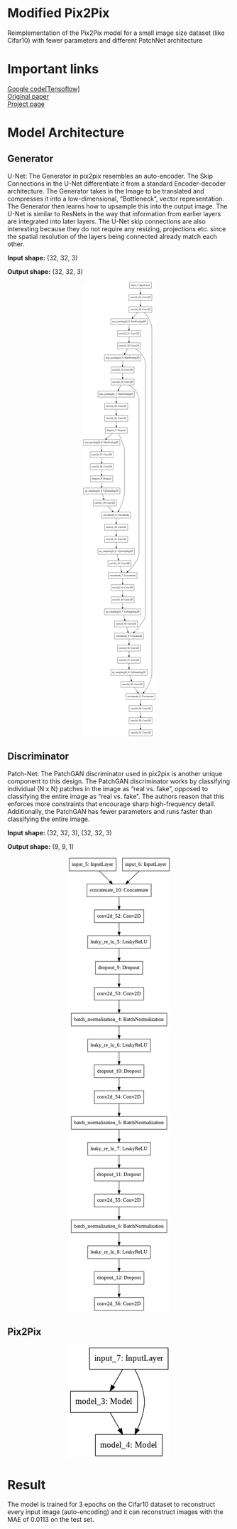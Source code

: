 # Modified Pix2Pix

Reimplementation of the Pix2Pix model for a small image size dataset (like Cifar10) with fewer parameters and different PatchNet architecture

# Important links
[Google code[Tensoflow]](https://github.com/tensorflow/docs/blob/r2.0rc/site/en/r2/tutorials/generative/pix2pix.ipynb) </br>
[Original paper](https://arxiv.org/abs/1611.07004) </br>
[Project page](https://phillipi.github.io/pix2pix/) </br>

# Model Architecture

## Generator

U-Net: The Generator in pix2pix resembles an auto-encoder. The Skip Connections in the U-Net differentiate it from a standard Encoder-decoder architecture. The Generator takes in the Image to be translated and compresses it into a low-dimensional, “Bottleneck”, vector representation. The Generator then learns how to upsample this into the output image. The U-Net is similar to ResNets in the way that information from earlier layers are integrated into later layers. The U-Net skip connections are also interesting because they do not require any resizing, projections etc. since the spatial resolution of the layers being connected already match each other.


<b>Input shape:</b> (32, 32, 3)   
              
<b>Output shape:</b> (32, 32, 3)

<p align="center">
  <img src="unet.png">
</p>


## Discriminator
Patch-Net: The PatchGAN discriminator used in pix2pix is another unique component to this design. The PatchGAN discriminator works by classifying individual (N x N) patches in the image as “real vs. fake”, opposed to classifying the entire image as “real vs. fake”. The authors reason that this enforces more constraints that encourage sharp high-frequency detail. Additionally, the PatchGAN has fewer parameters and runs faster than classifying the entire image.


<b>Input shape:</b> (32, 32, 3), (32, 32, 3)    
              
<b>Output shape:</b> (9, 9, 1)

<p align="center">
  <img src="patchnet.png">
</p>


## Pix2Pix

<p align="center">
  <img src="pix2pix.png">
</p>

# Result

The model is trained for 3 epochs on the Cifar10 dataset to reconstruct every input image (auto-encoding) and it can reconstruct images with the MAE of 0.0113 on the test set.
